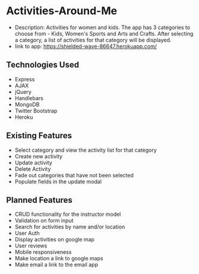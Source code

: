 # Activities-Around-Me
  * Description: Activities for women and kids. The app has 3 categories to choose from - Kids, Women's Sports and Arts and Crafts.
                 After selecting a category, a list of activities for that category will be displayed.
  * link to app: https://shielded-wave-86647.herokuapp.com/


## Technologies Used
  * Express
  * AJAX
  * jQuery
  * Handlebars
  * MongoDB
  * Twitter Bootstrap
  * Heroku

## Existing Features
  * Select category and view the activity list for that category
  * Create new activity
  * Update activity
  * Delete Activity
  * Fade out categories that have not been selected
  * Populate fields in the update modal

## Planned Features
  * CRUD functionality for the instructor model
  * Validation on form input
  * Search for activities by name and/or location
  * User Auth
  * Display activities on google map
  * User reviews
  * Mobile responsiveness
  * Make location a link to google maps
  * Make email a link to the email app
    
